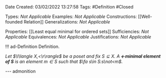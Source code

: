 <br />
<br />

Date Created: 03/02/2022 13:27:58
Tags: #Definition #Closed 

Types: _Not Applicable_
Examples: _Not Applicable_
Constructions: [[Well-founded Relation]]
Generalizations: _Not Applicable_

Properties: [[Least equal minimal for ordered sets]]
Sufficiencies: _Not Applicable_
Equivalences: _Not Applicable_
Justifications: _Not Applicable_

!!! ad-Definition Definition.

_Let $\l\langle X,<\r\rangle$ be a poset and fix $S\subseteq X$. A **$<$-minimal element of $S$** is an element $m\in S$ such that $\fa s\in S:s\not<m$._

--- admonition
